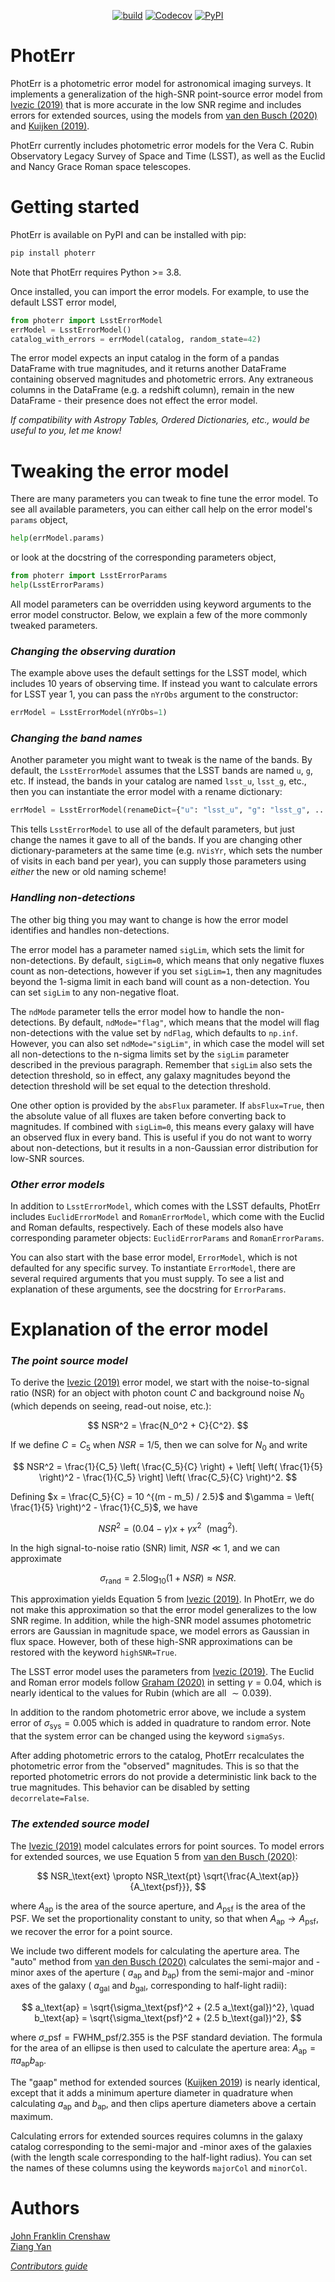 <div align="center">

[![build](https://github.com/jfcrenshaw/photerr/actions/workflows/main.yml/badge.svg)](https://github.com/jfcrenshaw/photerr/actions/workflows/main.yml)
[![Codecov](https://img.shields.io/codecov/c/github/jfcrenshaw/photerr?label=codecov&logo=codecov)](https://app.codecov.io/gh/jfcrenshaw/photerr)
[![PyPI](https://img.shields.io/pypi/v/photerr?color=blue&label=PyPI)](https://pypi.org/project/photerr/)

</div>

# PhotErr

PhotErr is a photometric error model for astronomical imaging surveys.
It implements a generalization of the high-SNR point-source error model from [Ivezic (2019)](https://arxiv.org/abs/0805.2366) that is more accurate in the low SNR regime and includes errors for extended sources, using the models from [van den Busch (2020)](http://arxiv.org/abs/2007.01846) and [Kuijken (2019)](https://arxiv.org/abs/1902.11265).

PhotErr currently includes photometric error models for the Vera C. Rubin Observatory Legacy Survey of Space and Time (LSST), as well as the Euclid and Nancy Grace Roman space telescopes.

# Getting started

PhotErr is available on PyPI and can be installed with pip:

```bash
pip install photerr
```

Note that PhotErr requires Python >= 3.8.

Once installed, you can import the error models. For example, to use the default LSST error model,

```python
from photerr import LsstErrorModel
errModel = LsstErrorModel()
catalog_with_errors = errModel(catalog, random_state=42)
```

The error model expects an input catalog in the form of a pandas DataFrame with true magnitudes, and it returns another DataFrame containing observed magnitudes and photometric errors.
Any extraneous columns in the DataFrame (e.g. a redshift column), remain in the new DataFrame - their presence does not effect the error model.

*If compatibility with Astropy Tables, Ordered Dictionaries, etc., would be useful to you, let me know!*

# Tweaking the error model

There are many parameters you can tweak to fine tune the error model.
To see all available parameters, you can either call help on the error model's `params` object,

```python
help(errModel.params)
```

or look at the docstring of the corresponding parameters object,

```python
from photerr import LsstErrorParams
help(LsstErrorParams)
```

All model parameters can be overridden using keyword arguments to the error model constructor.
Below, we explain a few of the more commonly tweaked parameters.

### *Changing the observing duration*

The example above uses the default settings for the LSST model, which includes 10 years of observing time.
If instead you want to calculate errors for LSST year 1, you can pass the `nYrObs` argument to the constructor:

```python
errModel = LsstErrorModel(nYrObs=1)
```

### *Changing the band names*

Another parameter you might want to tweak is the name of the bands.
By default, the `LsstErrorModel` assumes that the LSST bands are named `u`, `g`, etc.
If instead, the bands in your catalog are named `lsst_u`, `lsst_g`, etc., then you can instantiate the error model with a rename dictionary:

```python
errModel = LsstErrorModel(renameDict={"u": "lsst_u", "g": "lsst_g", ...})
```

This tells `LsstErrorModel` to use all of the default parameters, but just change the names it gave to all of the bands.
If you are changing other dictionary-parameters at the same time (e.g. `nVisYr`, which sets the number of visits in each band per year), you can supply those parameters using *either* the new or old naming scheme!

### *Handling non-detections*

The other big thing you may want to change is how the error model identifies and handles non-detections.

The error model has a parameter named `sigLim`, which sets the limit for non-detections.
By default, `sigLim=0`, which means that only negative fluxes count as non-detections, however if you set `sigLim=1`, then any magnitudes beyond the 1-sigma limit in each band will count as a non-detection.
You can set `sigLim` to any non-negative float.

The `ndMode` parameter tells the error model how to handle the non-detections.
By default, `ndMode="flag"`, which means that the model will flag non-detections with the value set by `ndFlag`, which defaults to `np.inf`.
However, you can also set `ndMode="sigLim"`, in which case the model will set all non-detections to the n-sigma limits set by the `sigLim` parameter described in the previous paragraph.
Remember that `sigLim` also sets the detection threshold, so in effect, any galaxy magnitudes beyond the detection threshold will be set equal to the detection threshold.

One other option is provided by the `absFlux` parameter.
If `absFlux=True`, then the absolute value of all fluxes are taken before converting back to magnitudes.
If combined with `sigLim=0`, this means every galaxy will have an observed flux in every band.
This is useful if you do not want to worry about non-detections, but it results in a non-Gaussian error distribution for low-SNR sources.

### *Other error models*

In addition to `LsstErrorModel`, which comes with the LSST defaults, PhotErr includes `EuclidErrorModel` and `RomanErrorModel`, which come with the Euclid and Roman defaults, respectively.
Each of these models also have corresponding parameter objects: `EuclidErrorParams` and `RomanErrorParams`.

You can also start with the base error model, `ErrorModel`, which is not defaulted for any specific survey.
To instantiate `ErrorModel`, there are several required arguments that you must supply.
To see a list and explanation of these arguments, see the docstring for `ErrorParams`.

# Explanation of the error model

### *The point source model*

To derive the [Ivezic (2019)](https://arxiv.org/abs/0805.2366) error model, we start with the noise-to-signal ratio (NSR) for an object with photon count $C$ and background noise $N_0$ (which depends on seeing, read-out noise, etc.):

$$
NSR^2 = \frac{N_0^2 + C}{C^2}.
$$

If we define $C = C_5$ when $NSR = 1/5$, then we can solve for $N_0$ and write

$$
NSR^2 = \frac{1}{C_5} \left( \frac{C_5}{C} \right) + \left[ \left( \frac{1}{5} \right)^2 - \frac{1}{C_5} \right] \left( \frac{C_5}{C} \right)^2.
$$

Defining $x = \frac{C_5}{C} = 10 ^{(m - m_5) / 2.5}$ and $\gamma = \left( \frac{1}{5} \right)^2 - \frac{1}{C_5}$, we have

$$
NSR^2 = (0.04 - \gamma) x + \gamma x^2 ~~ (\text{mag}^2).
$$

In the high signal-to-noise ratio (SNR) limit, $NSR \ll 1$, and we can approximate

$$
\sigma_\text{rand} = 2.5 \log_{10}\left( 1 + NSR \right) \approx NSR.
$$

This approximation yields Equation 5 from [Ivezic (2019)](https://arxiv.org/abs/0805.2366).
In PhotErr, we do not make this approximation so that the error model generalizes to the low SNR regime.
In addition, while the high-SNR model assumes photometric errors are Gaussian in magnitude space, we model errors as Gaussian in flux space.
However, both of these high-SNR approximations can be restored with the keyword `highSNR=True`.

The LSST error model uses the parameters from [Ivezic (2019)](https://arxiv.org/abs/0805.2366).
The Euclid and Roman error models follow [Graham (2020)](https://arxiv.org/abs/2004.07885) in setting $\gamma = 0.04$, which is nearly identical to the values for Rubin (which are all $\sim 0.039$).

In addition to the random photometric error above, we include a system error of $\sigma_\text{sys} = 0.005$ which is added in quadrature to random error. Note that the system error can be changed using the keyword `sigmaSys`.

After adding photometric errors to the catalog, PhotErr recalculates the photometric error from the "observed" magnitudes.
This is so that the reported photometric errors do not provide a deterministic link back to the true magnitudes.
This behavior can be disabled by setting `decorrelate=False`.

### *The extended source model*

The [Ivezic (2019)](https://arxiv.org/abs/0805.2366) model calculates errors for point sources.
To model errors for extended sources, we use Equation 5 from [van den Busch (2020)](http://arxiv.org/abs/2007.01846):

$$
NSR_\text{ext} \propto
NSR_\text{pt} \sqrt{\frac{A_\text{ap}}{A_\text{psf}}},
$$

where $A_\text{ap}$ is the area of the source aperture, and $A_\text{psf}$ is the area of the PSF.
We set the proportionality constant to unity, so that when $A_\text{ap} \to A_\text{psf}$, we recover the error for a point source.

We include two different models for calculating the aperture area. The "auto" method from [van den Busch (2020)](http://arxiv.org/abs/2007.01846) calculates the semi-major and -minor axes of the aperture ( $a_\text{ap}$ and $b_\text{ap}$) from the semi-major and -minor axes of the galaxy ( $a_\text{gal}$ and $b_\text{gal}$, corresponding to half-light radii):

$$
a_\text{ap} = \sqrt{\sigma_\text{psf}^2 + (2.5 a_\text{gal})^2},
\quad
b_\text{ap} = \sqrt{\sigma_\text{psf}^2 + (2.5 b_\text{gal})^2},
$$

where $\sigma\_\text{psf} = \text{FWHM}\_\text{psf} / 2.355$ is the PSF standard deviation.
The formula for the area of an ellipse is then used to calculate the aperture area: $A_\text{ap} = \pi a_\text{ap} b_\text{ap}$.

The "gaap" method for extended sources ([Kuijken 2019](https://arxiv.org/abs/1902.11265)) is nearly identical, except that it adds a minimum aperture diameter in quadrature when calculating $a_\text{ap}$ and $b_\text{ap}$, and then clips aperture diameters above a certain maximum.

Calculating errors for extended sources requires columns in the galaxy catalog corresponding to the semi-major and -minor axes of the galaxies (with the length scale corresponding to the half-light radius).
You can set the names of these columns using the keywords `majorCol` and `minorCol`.

# Authors

[John Franklin Crenshaw](https://jfcrenshaw.github.io) \
[Ziang Yan](https://yanzastro.github.io)

[*Contributors guide*](CONTRIBUTING.md)
